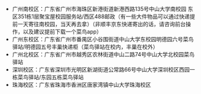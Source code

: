 - 广州南校区：广东省广州市海珠区新港街道新港西路135号中山大学南校园       东区351栋1层聚宝屋校园服务站/西区488邮政（有一些大件物品可以通过快递提前一天寄往南校园，当天再去拿）（非顺丰京东快递寄出的话，请咨询前台操作，以及建议提前下载一个菜鸟app）
-  广州东校区：广东省广州市番禺区小谷围街道中山大学东校园明德园六号菜鸟驿站/明德园五号丰巢快递柜（菜鸟驿站在校内，丰巢在校外）
- 广州北校区：广东省广州市越秀区农林街道中山二路74号中山大学北校园菜鸟驿站
- 深圳校区：广东省深圳市光明区新湖街道公常路66号中山大学深圳校区西园一栋菜鸟驿站/东园五栋菜鸟驿站
- 珠海校区：广东省珠海市香洲区唐家湾镇中山大学珠海校区